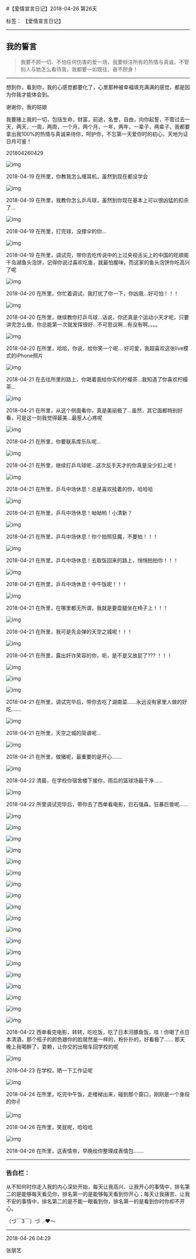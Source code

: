 ﻿#【爱情宣言日记】2018-04-26 第26天

标签： 【爱情宣言日记】

---

## 我的誓言


> 我要不顾一切、不怕任何伤害的爱一场，我要倾注所有的热情与真诚，不管别人与她怎么看待我，我都要一如既往，奋不顾身！


---


想到你，看到你，我的心感觉都要化了，心里那种被幸福填充满满的感觉，都是因为你我才能体会到。

谢谢你，我的姑娘

我要赌上我的一切，包括生命，财富，前途，名誉，自由，向你起誓，不管过去一天，两天，一周，两周，一个月，两个月，一年，两年，一辈子，两辈子，我都要拿出我100%的热情与真诚来待你，呵护你，不忘第一天爱你时的初心，天地为证日月可鉴！

201804260429


![img](/img/love/IMG_2031.jpg)

2018-04-19 在所里，你教我怎么缠耳机，虽然到现在都没学会

![img](/img/love/IMG_2039.jpg)

2018-04-19 在所里，我教你怎么乒乓球，虽然到你现在基本上可以很凶猛的扣杀了...

![img](/img/love/IMG_2041.jpg)

2018-04-19 在所里，打完球，没撑伞的你...

![img](/img/love/IMG_2050.jpg)

2018-04-19 在所里，调试完，带你去吃传说中的上过央视舌尖上的中国的旺顺阁千岛湖鱼头泡饼，记得你说过喜欢吃鱼，就最怕腥味，而这家的鱼头泡饼你吃高兴了呢


![img](/img/love/IMG_2059.jpg)

2018-04-20 在所里，你忙着调试，我打扰了你一下，你凶我...好可怕！！！

![img](/img/love/IMG_2064.jpg)

2018-04-20 在所里，继续教你打乒乓球...话说，你还真是个运动小天才呢，只要讲完怎么做，你总能第一次就发挥很好...不可思议啊...有没有啊。。。。

![img](/img/love/IMG_2066.jpg)

2018-04-20 在所里，哈哈，你说，给你笑一个呢... 好可爱，我超喜欢这张live模式的iPhone照片

![img](/img/love/IMG_2123.jpg)

2018-04-21 在去往所里的路上，你喝着我给你买的柠檬茶...我知道了你喜欢柠檬茶...

![img](/img/love/IMG_2126.jpg)

2018-04-21 在所里，从这个侧面看你，真是美丽极了...虽然，其它面都特别好看，可是这一刻我觉得最美...最惹人心疼呢

![img](/img/love/IMG_2127.jpg)

2018-04-21 在所里，你要联系库乐队呢...

![img](/img/love/IMG_2131.jpg)

2018-04-21 在所里，继续打乒乓球呢...这次反手天才的你真是没少扣上呢！

![img](/img/love/IMG_2143.jpg)

2018-04-21 在所里，乒乓中场休息！总是喜欢挂着的你，哈哈哈

![img](/img/love/IMG_2144.jpg)

2018-04-21 在所里，乒乓中场休息！呦呦哟！小清新？

![img](/img/love/IMG_2148.jpg)

2018-04-21 在所里，乒乓中场休息！你个拍照狂魔，不要拍！！！

![img](/img/love/IMG_2149.jpg)

2018-04-21 在所里，乒乓中场休息！去取饭回来的路上，悄悄拍拍你！！！

![img](/img/love/IMG_2151.jpg)

2018-04-21 在所里，乒乓中场休息！中午饭呢！！！

![img](/img/love/IMG_2157.jpg)

2018-04-21 在所里，在哪里都无所谓，我就是要盘腿坐在椅子上！！！

![img](/img/love/IMG_E2158.jpg)

2018-04-21 在所里，我可是先会弹的天空之城呢！！！

![img](/img/love/IMG_2169.jpg)

2018-04-21 在所里，露出奸诈笑容的你，呃，是不是又放屁了??? ！！！

![img](/img/love/IMG_2176.jpg)

![img](/img/love/IMG_2185.jpg)

![img](/img/love/IMG_2181.jpg)

2018-04-21 在所里，调试完毕后，带你去吃了湖南菜......永远没有家里人做的好吃.......

![img](/img/love/IMG_2044.jpg)

2018-04-21 在所里，天空之城的简谱呢...

![img](/img/love/IMG_2122.jpg)

2018-04-21 在所里，做猪呢，最重要的是开心.......

![img](/img/love/IMG_2194.jpg)

2018-04-22 清晨，在学校你宿舍楼下接你，雨后的篮球场最干净......

![img](/img/love/IMG_2202.jpg)

2018-04-22 所里调试完毕后，带你去了西单看电影，巨石强森，狂暴巨兽呢......

![img](/img/love/IMG_2203.jpg)

![img](/img/love/IMG_2207.jpg)

![img](/img/love/IMG_2211.jpg)

![img](/img/love/IMG_2219.jpg)

![img](/img/love/IMG_2222.jpg)

![img](/img/love/IMG_2223.jpg)

![img](/img/love/IMG_2224.jpg)

![img](/img/love/IMG_2226.jpg)

![img](/img/love/IMG_2232.jpg)

![img](/img/love/IMG_2234.jpg)

![img](/img/love/IMG_2235.jpg)

![img](/img/love/IMG_2240.jpg)

![img](/img/love/IMG_2244.jpg)

![img](/img/love/IMG_2249.jpg)

![img](/img/love/IMG_2254.jpg)

![img](/img/love/IMG_2256.jpg)

![img](/img/love/IMG_2257.jpg)

![img](/img/love/IMG_2261.jpg)

![img](/img/love/IMG_2262.jpg)

2018-04-22 西单看完电影，转转，吃吃饭，吃了日本河豚鱼饭，哇！你喝了点日本清酒，那个瓶子的颜色跟你的脸居然是一样的，粉扑扑的，好看极了......
那天晚上我喝醉了，耍赖，让你交的出租车回学校的呢

![img](/img/love/IMG_2276.jpg)

2018-04-23 在学校，晒一下工作证呢

![img](/img/love/IMG_2302.jpg)

2018-04-24 在所里，吃完中午饭，走楼梯出来，碰到那个窗口，刚刚是一个身段的你✌


![img](/img/love/IMG_2328.jpg)

2018-04-26 在所里，笑屁呢，哈哈哈

![img](/img/love/IMG_2339.jpg)

2018-04-26 在所里，这表情帝，早晚给你整理成表情包.......

--------------

### 告白栏：

从不知何时你走入我的内心深处开始，每天让我高兴、让我开心的事情中，排名第二的是能够每天看见你，排名第一的是能够每天看到你开心；每天让我痛苦、让我不安的事情中，排名第二的是不能一眼看到你，排名第一的是看到你时你却不开心。


（づ￣3￣）づ╭❤～


----------

2018-04-26 04:29

张朋艺 